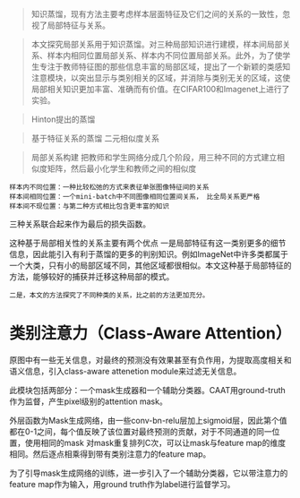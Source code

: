 >知识蒸馏，现有方法主要考虑样本层面特征及它们之间的关系的一致性，忽视了局部特征与关系。

>本文探究局部关系用于知识蒸馏。对三种局部知识进行建模，样本间局部关系、样本内相同位置局部关系、样本内不同位置局部关系。此外，为了使学生专注于教师特征图的那些信息丰富的局部区域，提出了一个新颖的类感知注意模块，以突出显示与类别相关的区域，并消除与类别无关的区域，这使局部相关知识更加丰富、准确而有价值。在CIFAR100和Imagenet上进行了实验。

>Hinton提出的蒸馏
 
>基于特征关系的蒸馏 
	二元相似度关系
 

>局部关系构建
	把教师和学生网络分成几个阶段，用三种不同的方式建立相似度矩阵，然后最小化学生和教师之间的相似度
	
	 

	样本内不同位置：一种比较松弛的方式来表征单张图像特征间的关系
	样本间相同位置：一个mini-batch中不同图像相同位置间关系， 比全局关系更严格
	样本间不现位置：与第二种方式相比包含更丰富的知识
	
 
   
 


三种关系联合起来作为最后的损失函数。

这种基于局部相关性的关系主要有两个优点
	一是局部特征有这一类别更多的细节信息，因此能引入有利于蒸馏的更多的判别知识。例如ImageNet中许多类都属于一个大类，只有小的局部区域不同，其他区域都很相似。本文这种基于局部特征的方法，能够较好的捕获并迁移这种局部的模式。

	二是，本文的方法探究了不同种类的关系，比之前的方法更加充分。



# 类别注意力（Class-Aware Attention）
原图中有一些无关信息，对最终的预测没有效果甚至有负作用，为提取高度相关和语义信息，引入class-aware attenetion module来过滤无关信息。

此模块包括两部分：一个mask生成器和一个辅助分类器。CAAT用ground-truth作为监督，产生pixel级别的attention mask。

 
外层函数为Mask生成网络，由一些conv-bn-relu层加上sigmoid层，因此第个值都在0-1之间，每个值反映了该位置对最终预测的贡献，对于不同通道的同一位置，使用相同的mask
对mask重复排列C次，可以让mask与feature map的维度相同。然后逐点相乘得到带有类别注意力的feature map。
 
为了引导mask生成网络的训练，进一步引入了一个辅助分类器，它以带注意力的feature map作为输入，用ground truth作为label进行监督学习。
 
